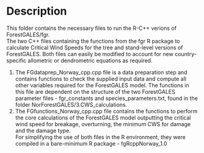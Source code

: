 # Description

This folder contains the necessary files to run the R-C++ verions of ForestGALES/fgr.  
The two C++ files containing the functions from the fgr R package to calculate Critical Wind Speeds for the tree and stand-level versions of ForestGALES. Both files can easily be modified to account for new country-specific allometric or dendrometric equations as required. 
1. The FGdataprep_Norway_cpp.cpp file is a data preparation step and contains functions to check the supplied input data and compute all other variables required for the ForestGALES model. The functions in this file are dependent on the structure of the two ForestGALES parameter files - fgr_constants and species_parameters.txt, found in the folder NorForestGALES/3.CWS_calculations.
2. The FGfunctions_Norway_cpp.cpp file contains the functions to perform the core calculations of the ForestGALES model outputting the critical wind speed for breakage, overturning,
the minimum CWS for damage and the damage type.  
For simplifying the use of both files in the R environment, they were compiled in a bare-minimum R package - fgRcppNorway_1.0

